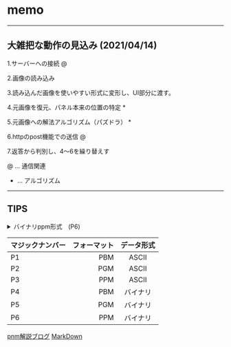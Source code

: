 # memo
***
## 大雑把な動作の見込み (2021/04/14)

1.サーバーへの接続 @

2.画像の読み込み

3.読み込んだ画像を使いやすい形式に変形し、UI部分に渡す。

4.元画像を復元、パネル本来の位置の特定 *

5.元画像への解法アルゴリズム（パズドラ） *

6.httpのpost機能での送信 @

7.返答から判別し、4〜6を繰り替えす

@ ...  通信関連
* ... アルゴリズム
***

## TIPS
 <details><summary>バイナリppm形式　(P6)</summary>
  pnm形式の画像フォーマットの一種
  画像形式や色によってpgmやppmと呼ばれる
  今回使用するppmファイルはppm バイナリ形式で、Asciiとは違うため注意が必要
  フォーマット自体似ているがp1-p6の識別子があるため注意。拡張子も注意
  読み込み、書き出し共に普通のテキストファイルと同様に行えるが、ヘッダー部分に気をつける
  16進数を10進数としてよみ
  6桁つまりrgbに直して9桁での読み込みとなる</details>
  
|マジックナンバー|フォーマット|データ形式|
|:-----------|------------:|:------------:|
|P1|PBM|ASCII|
|P2|PGM|ASCII|
|P3|PPM|ASCII|
|P4|PBM|バイナリ|
|P5|PGM|バイナリ|
|P6|PPM|バイナリ|


[pnm解説ブログ](https://daeudaeu.com/pnm/)
[MarkDown](https://qiita.com/Qiita/items/c686397e4a0f4f11683d)


